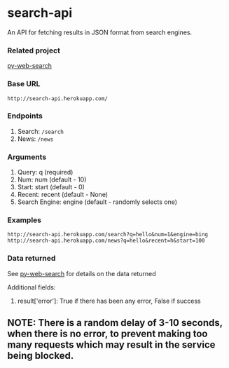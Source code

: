 # search-api
An API for fetching results in JSON format from search engines.

### Related project
[py-web-search](https://github.com/rohithpr/py-web-search)

### Base URL

`http://search-api.herokuapp.com/`

### Endpoints

1. Search: `/search`
2. News: `/news`

### Arguments

1. Query: q (required)
2. Num: num (default - 10)
3. Start: start (default - 0)
4. Recent: recent (default - None)
5. Search Engine: engine (default - randomly selects one)

### Examples

`http://search-api.herokuapp.com/search?q=hello&num=1&engine=bing`
`http://search-api.herokuapp.com/news?q=hello&recent=h&start=100`

### Data returned

See [py-web-search](https://github.com/rohithpr/py-web-search#usage) for details on the data returned

Additional fields:
1. result['error']: True if there has been any error, False if success

## NOTE: There is a random delay of 3-10 seconds, when there is no error, to prevent making too many requests which may result in the service being blocked.
